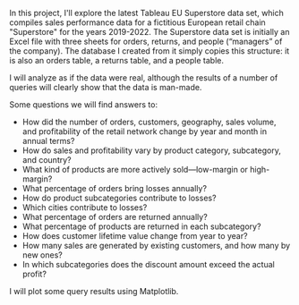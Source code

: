 In this project, I'll explore the latest Tableau EU Superstore data set, which compiles sales performance data for a fictitious European retail chain "Superstore" for the years 2019-2022. The Superstore data set is initially an Excel file with three sheets for orders, returns, and people (“managers” of the company). The database I created from it simply copies this structure: it is also an orders table, a returns table, and a people table.

I will analyze as if the data were real, although the results of a number of queries will clearly show that the data is man-made.

Some questions we will find answers to:
* How did the number of orders, customers, geography, sales volume, and profitability of the retail network change by year and month in annual terms?
* How do sales and profitability vary by product category, subcategory, and country?
* What kind of products are more actively sold—low-margin or high-margin?
* What percentage of orders bring losses annually?
* How do product subcategories contribute to losses?
* Which cities contribute to losses?
* What percentage of orders are returned annually?
* What percentage of products are returned in each subcategory?
* How does customer lifetime value change from year to year?
* How many sales are generated by existing customers, and how many by new ones?
* In which subcategories does the discount amount exceed the actual profit?

I will plot some query results using Matplotlib.

